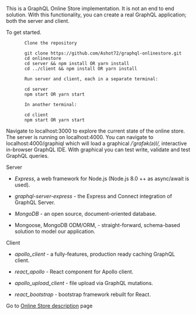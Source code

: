 This is a GraphQL Online Store implementation. It is not an end to end solution. With this functionality, you can create a real GraphQL application; both the server and client.

To get started.
```
       Clone the repository
   
       git clone https://github.com/Ashot72/graphql-onlinestore.git
       cd onlinestore
       cd server && npm install OR yarn install
       cd ../client && npm install OR yarn install
       
       Run server and client, each in a separate terminal:

       cd server
       npm start OR yarn start

       In another terminal:

       cd client
       npm start OR yarn start
```     
Navigate to localhost:3000 to explore the current state of the online store. The server is running on localhost:4000. You can navigate to localhost:4000/graphiql which will load a graphical _/ˈɡrafək(ə)l/,_ 
interactive in-browser GraphQL IDE. With graphical you can test write, validate and test GraphQL queries.

Server

- _Express_, a web framework for Node.js (Node.js 8.0 ++ as async/await is used).

- _graphql-server-express_ - the Express and Connect integration of GraphQL Server.

- _MongoDB_ - an open source, document-oriented database.

- Mongoose, MongoDB ODM/ORM, - straight-forward, schema-based solution to model our application.

Client

- _apollo\_client_ - a fully-features, production ready caching GraphQL client.

- _react\_apollo -_ React component for Apollo client.

-  _apollo\_upload\_client -_ file upload via GraphQL mutations.

-  _react\_bootstrap -_ bootstrap framework rebuilt for React.

Go to [Online Store description]( https://ashot72.github.io/graphql-onlinestore/) page

